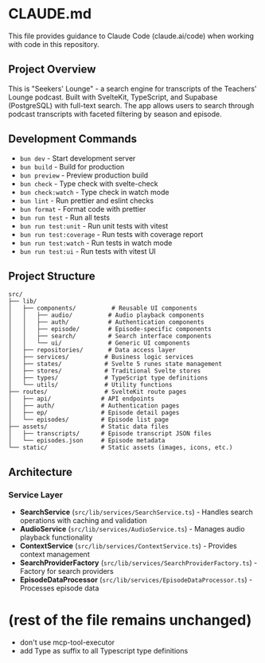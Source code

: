 # CLAUDE.md

This file provides guidance to Claude Code (claude.ai/code) when working with code in this repository.

## Project Overview

This is "Seekers' Lounge" - a search engine for transcripts of the Teachers' Lounge podcast. Built with SvelteKit, TypeScript, and Supabase (PostgreSQL) with full-text search. The app allows users to search through podcast transcripts with faceted filtering by season and episode.

## Development Commands

- `bun dev` - Start development server
- `bun build` - Build for production
- `bun preview` - Preview production build
- `bun check` - Type check with svelte-check
- `bun check:watch` - Type check in watch mode
- `bun lint` - Run prettier and eslint checks
- `bun format` - Format code with prettier
- `bun run test` - Run all tests
- `bun run test:unit` - Run unit tests with vitest
- `bun run test:coverage` - Run tests with coverage report
- `bun run test:watch` - Run tests in watch mode
- `bun run test:ui` - Run tests with vitest UI

## Project Structure

```
src/
├── lib/
│   ├── components/          # Reusable UI components
│   │   ├── audio/          # Audio playback components
│   │   ├── auth/           # Authentication components
│   │   ├── episode/        # Episode-specific components
│   │   ├── search/         # Search interface components
│   │   └── ui/             # Generic UI components
│   ├── repositories/       # Data access layer
│   ├── services/          # Business logic services
│   ├── states/            # Svelte 5 runes state management
│   ├── stores/            # Traditional Svelte stores
│   ├── types/             # TypeScript type definitions
│   └── utils/             # Utility functions
├── routes/                # SvelteKit route pages
│   ├── api/              # API endpoints
│   ├── auth/             # Authentication pages
│   ├── ep/               # Episode detail pages
│   └── episodes/         # Episode list page
├── assets/               # Static data files
│   ├── transcripts/      # Episode transcript JSON files
│   └── episodes.json     # Episode metadata
└── static/               # Static assets (images, icons, etc.)
```

## Architecture

### Service Layer

- **SearchService** (`src/lib/services/SearchService.ts`) - Handles search operations with caching and validation
- **AudioService** (`src/lib/services/AudioService.ts`) - Manages audio playback functionality
- **ContextService** (`src/lib/services/ContextService.ts`) - Provides context management
- **SearchProviderFactory** (`src/lib/services/SearchProviderFactory.ts`) - Factory for search providers
- **EpisodeDataProcessor** (`src/lib/services/EpisodeDataProcessor.ts`) - Processes episode data

# (rest of the file remains unchanged)

- don't use mcp-tool-executor
- add Type as suffix to all Typescript type definitions
